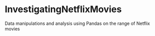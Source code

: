 # InvestigatingNetflixMovies
Data manipulations and analysis using Pandas on the range of Netflix movies 
